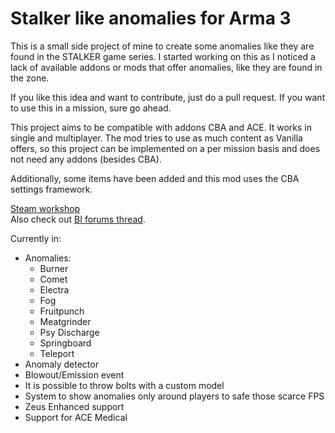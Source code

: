 # Stalker like anomalies for Arma 3

This is a small side project of mine to create some anomalies like they are found in the STALKER game series. I started working on this as I noticed a lack of available addons or mods that offer anomalies, like they are found in the zone.

If you like this idea and want to contribute, just do a pull request.
If you want to use this in a mission, sure go ahead.

This project aims to be compatible with addons CBA and ACE. It works in single and multiplayer. The mod tries to use as much content as Vanilla offers, so this project can be implemented on a per mission basis and does not need any addons (besides CBA).

Additionally, some items have been added and this mod uses the CBA settings framework.

[Steam workshop](https://steamcommunity.com/sharedfiles/filedetails/?id=3351980695) \
Also check out [BI forums thread](https://forums.bistudio.com/forums/topic/212324-release-stalker-like-anomalies/).

Currently in:

- Anomalies:
  - Burner
  - Comet
  - Electra
  - Fog
  - Fruitpunch
  - Meatgrinder
  - Psy Discharge
  - Springboard
  - Teleport
- Anomaly detector
- Blowout/Emission event
- It is possible to throw bolts with a custom model
- System to show anomalies only around players to safe those scarce FPS
- Zeus Enhanced support
- Support for ACE Medical
